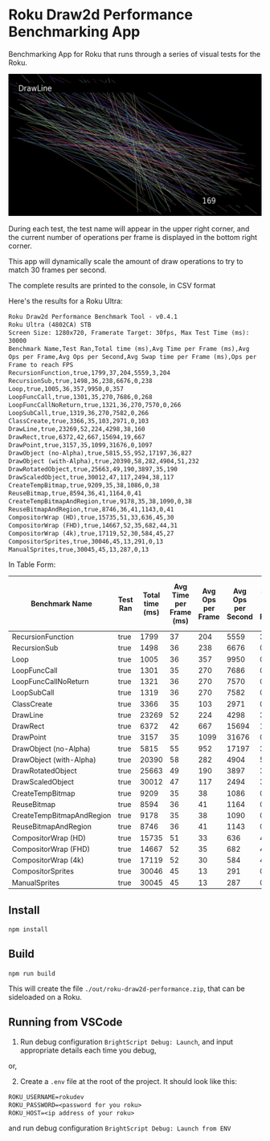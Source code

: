 # Roku Draw2d Performance Benchmarking App

Benchmarking App for Roku that runs through a series of visual tests for the Roku.

![Screenshot](./screenshot.jpg)

During each test, the test name will appear in the upper right corner, and the current number of operations per frame is displayed in the bottom right corner.

This app will dynamically scale the amount of draw operations to try to match 30 frames per second.

The complete results are printed to the console, in CSV format

Here's the results for a Roku Ultra:

```
Roku Draw2d Performance Benchmark Tool - v0.4.1
Roku Ultra (4802CA) STB
Screen Size: 1280x720, Framerate Target: 30fps, Max Test Time (ms): 30000
Benchmark Name,Test Ran,Total time (ms),Avg Time per Frame (ms),Avg Ops per Frame,Avg Ops per Second,Avg Swap time per Frame (ms),Ops per Frame to reach FPS
RecursionFunction,true,1799,37,204,5559,3,204
RecursionSub,true,1498,36,238,6676,0,238
Loop,true,1005,36,357,9950,0,357
LoopFuncCall,true,1301,35,270,7686,0,268
LoopFuncCallNoReturn,true,1321,36,270,7570,0,266
LoopSubCall,true,1319,36,270,7582,0,266
ClassCreate,true,3366,35,103,2971,0,103
DrawLine,true,23269,52,224,4298,38,160
DrawRect,true,6372,42,667,15694,19,667
DrawPoint,true,3157,35,1099,31676,0,1097
DrawObject (no-Alpha),true,5815,55,952,17197,36,827
DrawObject (with-Alpha),true,20390,58,282,4904,51,232
DrawRotatedObject,true,25663,49,190,3897,35,190
DrawScaledObject,true,30012,47,117,2494,38,117
CreateTempBitmap,true,9209,35,38,1086,0,38
ReuseBitmap,true,8594,36,41,1164,0,41
CreateTempBitmapAndRegion,true,9178,35,38,1090,0,38
ReuseBitmapAndRegion,true,8746,36,41,1143,0,41
CompositorWrap (HD),true,15735,51,33,636,45,30
CompositorWrap (FHD),true,14667,52,35,682,44,31
CompositorWrap (4k),true,17119,52,30,584,45,27
CompositorSprites,true,30046,45,13,291,0,13
ManualSprites,true,30045,45,13,287,0,13
```

In Table Form:

| Benchmark Name            | Test Ran | Total time (ms) | Avg Time per Frame (ms) | Avg Ops per Frame | Avg Ops per Second | Avg Swap time per Frame (ms) | Ops per Frame to reach FPS |
| ------------------------- | -------- | --------------- | ----------------------- | ----------------- | ------------------ | ---------------------------- | -------------------------- |
| RecursionFunction         | true     | 1799            | 37                      | 204               | 5559               | 3                            | 204                        |
| RecursionSub              | true     | 1498            | 36                      | 238               | 6676               | 0                            | 238                        |
| Loop                      | true     | 1005            | 36                      | 357               | 9950               | 0                            | 357                        |
| LoopFuncCall              | true     | 1301            | 35                      | 270               | 7686               | 0                            | 268                        |
| LoopFuncCallNoReturn      | true     | 1321            | 36                      | 270               | 7570               | 0                            | 266                        |
| LoopSubCall               | true     | 1319            | 36                      | 270               | 7582               | 0                            | 266                        |
| ClassCreate               | true     | 3366            | 35                      | 103               | 2971               | 0                            | 103                        |
| DrawLine                  | true     | 23269           | 52                      | 224               | 4298               | 38                           | 160                        |
| DrawRect                  | true     | 6372            | 42                      | 667               | 15694              | 19                           | 667                        |
| DrawPoint                 | true     | 3157            | 35                      | 1099              | 31676              | 0                            | 1097                       |
| DrawObject (no-Alpha)     | true     | 5815            | 55                      | 952               | 17197              | 36                           | 827                        |
| DrawObject (with-Alpha)   | true     | 20390           | 58                      | 282               | 4904               | 51                           | 232                        |
| DrawRotatedObject         | true     | 25663           | 49                      | 190               | 3897               | 35                           | 190                        |
| DrawScaledObject          | true     | 30012           | 47                      | 117               | 2494               | 38                           | 117                        |
| CreateTempBitmap          | true     | 9209            | 35                      | 38                | 1086               | 0                            | 38                         |
| ReuseBitmap               | true     | 8594            | 36                      | 41                | 1164               | 0                            | 41                         |
| CreateTempBitmapAndRegion | true     | 9178            | 35                      | 38                | 1090               | 0                            | 38                         |
| ReuseBitmapAndRegion      | true     | 8746            | 36                      | 41                | 1143               | 0                            | 41                         |
| CompositorWrap (HD)       | true     | 15735           | 51                      | 33                | 636                | 45                           | 30                         |
| CompositorWrap (FHD)      | true     | 14667           | 52                      | 35                | 682                | 44                           | 31                         |
| CompositorWrap (4k)       | true     | 17119           | 52                      | 30                | 584                | 45                           | 27                         |
| CompositorSprites         | true     | 30046           | 45                      | 13                | 291                | 0                            | 13                         |
| ManualSprites             | true     | 30045           | 45                      | 13                | 287                | 0                            | 13                         |

## Install

```
npm install
```

## Build

```
npm run build
```

This will create the file `./out/roku-draw2d-performance.zip`, that can be sideloaded on a Roku.

## Running from VSCode

1. Run debug configuration `BrightScript Debug: Launch`, and input appropriate details each time you debug,

or,

2. Create a `.env` file at the root of the project. It should look like this:

```
ROKU_USERNAME=rokudev
ROKU_PASSWORD=<password for you roku>
ROKU_HOST=<ip address of your roku>
```

and run debug configuration `BrightScript Debug: Launch from ENV`
